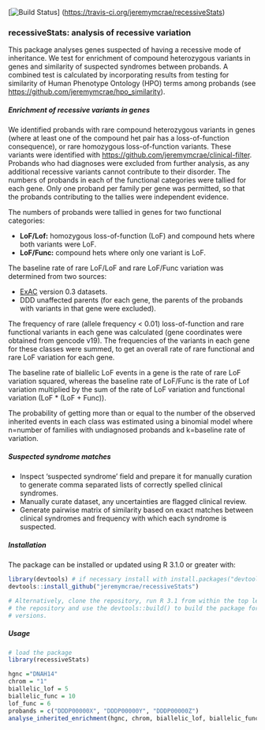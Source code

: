 [![Build Status](https://travis-ci.org/jeremymcrae/recessiveStats.svg?branch=master)]
(https://travis-ci.org/jeremymcrae/recessiveStats)

### recessiveStats: analysis of recessive variation

This package analyses genes suspected of having a recessive mode of inheritance.
We test for enrichment of compound heterozygous variants in genes and similarity
of suspected syndromes between probands. A combined test is calculated by
incorporating results from testing for similarity of Human Phenotype Ontology
(HPO) terms among probands (see https://github.com/jeremymcrae/hpo_similarity).

##### Enrichment of recessive variants in genes
We identified probands with rare compound heterozygous variants in genes
(where at least one of the compound het pair has a loss-of-function consequence),
or rare homozygous loss-of-function variants. These variants were identified
with https://github.com/jeremymcrae/clinical-filter. Probands who had diagnoses
were excluded from further analysis, as any additional recessive variants cannot
contribute to their disorder. The numbers of probands in each of the functional
categories were tallied for each gene. Only one proband per family per gene was
permitted, so that the probands contributing to the tallies were independent
evidence.

The numbers of probands were tallied in genes for two functional categories:
- **LoF/Lof:** homozygous loss-of-function (LoF) and compound hets where both
    variants were LoF.
- **LoF/Func:** compound hets where only one variant is LoF.

The baseline rate of rare LoF/LoF and rare LoF/Func variation was determined
from two sources:
- [ExAC](http://exac.broadinstitute.org/) version 0.3 datasets.
- DDD unaffected parents (for each gene, the parents of the probands with
    variants in that gene were excluded).

The frequency of rare (allele frequency < 0.01) loss-of-function and rare
functional variants in each gene was calculated (gene coordinates were obtained
from gencode v19). The frequencies of the variants in each gene for these
classes were summed, to get an overall rate of rare functional and rare LoF
variation for each gene.

The baseline rate of biallelic LoF events in a gene is the rate of rare LoF
variation squared, whereas the baseline rate of LoF/Func is the rate of Lof
variation multiplied by the sum of the rate of LoF variation and functional
variation (LoF * (LoF + Func)).

The probability of getting more than or equal to the number of the observed
inherited events in each class was estimated using a binomial model where
n=number of families with undiagnosed probands and k=baseline rate of variation.

##### Suspected syndrome matches
- Inspect ‘suspected syndrome’ field and prepare it for manually curation to
  generate comma separated lists of correctly spelled clinical syndromes.
- Manually curate dataset, any uncertainties are flagged clinical review.
- Generate pairwise matrix of similarity based on exact matches between
  clinical syndromes and frequency with which each syndrome is suspected.

##### Installation
The package can be installed or updated using R 3.1.0 or greater with:
```R
library(devtools) # if necessary install with install.packages("devtools")
devtools::install_github("jeremymcrae/recessiveStats")

# Alternatively, clone the repository, run R 3.1 from within the top level of
# the repository and use the devtools::build() to build the package for other R
# versions.
```

##### Usage
```R
# load the package
library(recessiveStats)

hgnc ="DNAH14"
chrom = "1"
biallelic_lof = 5
biallelic_func = 10
lof_func = 6
probands = c("DDDP00000X", "DDDP00000Y", "DDDP00000Z")
analyse_inherited_enrichment(hgnc, chrom, biallelic_lof, biallelic_func, lof_func, probands)
```
